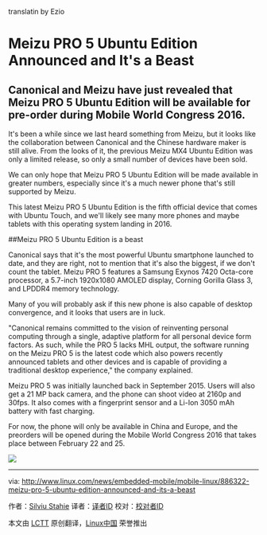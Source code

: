translatin by Ezio

Meizu PRO 5 Ubuntu Edition Announced and It's a Beast
========================================================

## Canonical and Meizu have just revealed that Meizu PRO 5 Ubuntu Edition will be available for pre-order during Mobile World Congress 2016.

It's been a while since we last heard something from Meizu, but it looks like the collaboration between Canonical and the Chinese hardware maker is still alive. From the looks of it, the previous Meizu MX4 Ubuntu Edition was only a limited release, so only a small number of devices have been sold.

We can only hope that Meizu PRO 5 Ubuntu Edition will be made available in greater numbers, especially since it's a much newer phone that's still supported by Meizu.

This latest Meizu PRO 5 Ubuntu Edition is the fifth official device that comes with Ubuntu Touch, and we'll likely see many more phones and maybe tablets with this operating system landing in 2016.

##Meizu PRO 5 Ubuntu Edition is a beast

Canonical says that it's the most powerful Ubuntu smartphone launched to date, and they are right, not to mention that it's also the biggest, if we don't count the tablet. Meizu PRO 5 features a Samsung Exynos 7420 Octa-core processor, a 5.7-inch 1920x1080 AMOLED display, Corning Gorilla Glass 3, and LPDDR4 memory technology.

Many of you will probably ask if this new phone is also capable of desktop convergence, and it looks that users are in luck.

"Canonical remains committed to the vision of reinventing personal computing through a single, adaptive platform for all personal device form factors. As such, while the PRO 5 lacks MHL output, the software running on the Meizu PRO 5 is the latest code which also powers recently announced tablets and other devices and is capable of providing a traditional desktop experience," the company explained.

Meizu PRO 5 was initially launched back in September 2015. Users will also get a 21 MP back camera, and the phone can shoot video at 2160p and 30fps. It also comes with a fingerprint sensor and a Li-Ion 3050 mAh battery with fast charging.

For now, the phone will only be available in China and Europe, and the preorders will be opened during the Mobile World Congress 2016 that takes place between February 22 and 25.

![](http://i1-news.softpedia-static.com/images/fitted/620x/meizu-pro-5-ubuntu-edition-announced-and-it-s-a-beast-photos-500526-11.jpg)


------------------------------------------------------------------------------

via: http://www.linux.com/news/embedded-mobile/mobile-linux/886322-meizu-pro-5-ubuntu-edition-announced-and-its-a-beast

作者：[Silviu Stahie][a]
译者：[译者ID](https://github.com/译者ID)
校对：[校对者ID](https://github.com/校对者ID)

本文由 [LCTT](https://github.com/LCTT/TranslateProject) 原创翻译，[Linux中国](https://linux.cn/) 荣誉推出

[a]:http://news.softpedia.com/editors/browse/silviu-stahie
